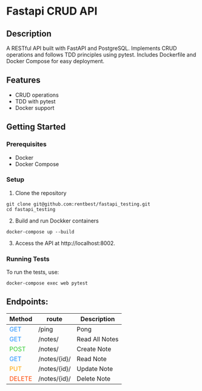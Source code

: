 # Fastapi CRUD API
## Description
A RESTful API built with FastAPI and PostgreSQL. Implements CRUD operations and follows TDD principles using pytest. Includes Dockerfile and Docker Compose for easy deployment.

## Features
- CRUD operations
- TDD with pytest
- Docker support

## Getting Started
###  Prerequisites
- Docker
- Docker Compose 

### Setup
1. Clone the repository
```
git clone git@github.com:rentbest/fastapi_testing.git
сd fastapi_testing
```
2. Build and run Dockker containers
```
docker-compose up --build
```
3. Access the API at http://localhost:8002.

### Running Tests
To run the tests, use:
```
docker-compose exec web pytest
```

## Endpoints:

| Method  | route        | Description    |
|---------|--------------|----------------|
| <span style="color:#1E90FF">GET</span>     | /ping        | Pong           |
| <span style="color:#1E90FF">GET</span>     | /notes/      | Read All Notes |
| <span style="color:#32CD32">POST</span>    | /notes/      | Create Note    |
| <span style="color:#1E90FF">GET</span>     | /notes/{id}/ | Read Note      |
| <span style="color:#FFA500">PUT</span>    | /notes/{id}/ | Update Note    |
| <span style="color:#FF4500">DELETE</span> | /notes/{id}/ | Delete Note    |
